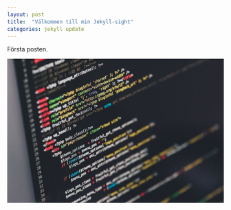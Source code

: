 ```yaml
---
layout: post
title:  "Välkommen till min Jekyll-sight"
categories: jekyll update
---
```


Första posten.

![kod](/assets/code.jpg)

